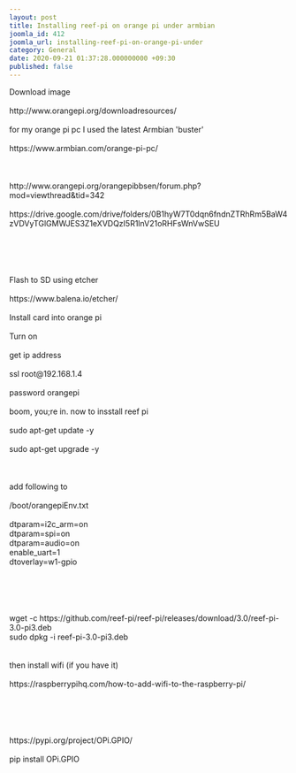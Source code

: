 ```yaml
---
layout: post
title: Installing reef-pi on orange pi under armbian
joomla_id: 412
joomla_url: installing-reef-pi-on-orange-pi-under
category: General
date: 2020-09-21 01:37:28.000000000 +09:30
published: false
---
```

<div class="ebd-block  " data-type="text" ><p>Download image<br><br>http://www.orangepi.org/downloadresources/<br><br>for my orange pi pc I used the latest Armbian 'buster'<br><br>https://www.armbian.com/orange-pi-pc/<br><br><br><br>http://www.orangepi.org/orangepibbsen/forum.php?mod=viewthread&amp;tid=342<br><br>https://drive.google.com/drive/folders/0B1hyW7T0dqn6fndnZTRhRm5BaW4zVDVyTGlGMWJES3Z1eXVDQzI5R1lnV21oRHFsWnVwSEU<br><br><br><br><br><br>Flash to SD using etcher<br><br>https://www.balena.io/etcher/<br><br>Install card into orange pi<br><br>Turn on<br><br>get ip address<br><br>ssl root@192.168.1.4<br><br>password orangepi<br><br>boom, you;re in. now to insstall reef pi<br><br>sudo apt-get update -y <br><br>sudo apt-get upgrade -y<br><br><br><br>add following to <br><br>/boot/orangepiEnv.txt<br><br>dtparam=i2c_arm=on <br>dtparam=spi=on <br>dtparam=audio=on <br>enable_uart=1 <br>dtoverlay=w1-gpio<br><br><br><br><br><br>wget -c https://github.com/reef-pi/reef-pi/releases/download/3.0/reef-pi-3.0-pi3.deb <br>sudo dpkg -i reef-pi-3.0-pi3.deb<br><br><br>then install wifi (if you have it)<br><br>https://raspberrypihq.com/how-to-add-wifi-to-the-raspberry-pi/<br><br><br><br><br><br>https://pypi.org/project/OPi.GPIO/<br><br>pip install OPi.GPIO<br></p></div>
